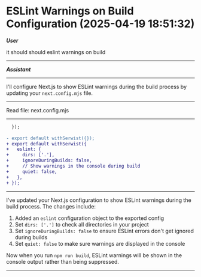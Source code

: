 <!-- Generated by SpecStory -->

# ESLint Warnings on Build Configuration (2025-04-19 18:51:32)

_**User**_

it should should eslint warnings on build 

---

_**Assistant**_



---

I'll configure Next.js to show ESLint warnings during the build process by updating your `next.config.mjs` file.

---

Read file: next.config.mjs

---

```diff
  });
  
- export default withSerwist({});
+ export default withSerwist({
+   eslint: {
+     dirs: ['.'],
+     ignoreDuringBuilds: false,
+     // Show warnings in the console during build
+     quiet: false,
+   },
+ });
```

---

I've updated your Next.js configuration to show ESLint warnings during the build process. The changes include:

1. Added an `eslint` configuration object to the exported config
2. Set `dirs: ['.']` to check all directories in your project
3. Set `ignoreDuringBuilds: false` to ensure ESLint errors don't get ignored during builds
4. Set `quiet: false` to make sure warnings are displayed in the console

Now when you run `npm run build`, ESLint warnings will be shown in the console output rather than being suppressed.

---

